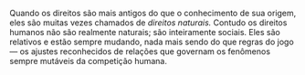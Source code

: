 ﻿Quando os direitos são mais antigos do que o conhecimento de sua origem, eles são muitas vezes chamados de *direitos naturais.* Contudo os direitos humanos não são realmente naturais; são inteiramente sociais. Eles são relativos e estão sempre mudando, nada mais sendo do que regras do jogo — os ajustes reconhecidos de relações que governam os fenômenos sempre mutáveis da competição humana.